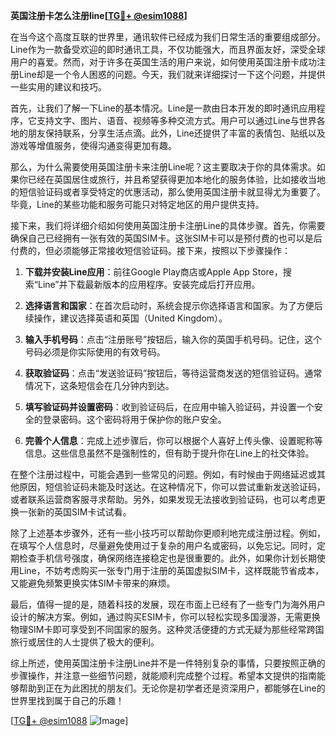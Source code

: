 **英国注册卡怎么注册line[[TG💪+ @esim1088](https://t.me/s/esim1088)]**

在当今这个高度互联的世界里，通讯软件已经成为我们日常生活的重要组成部分。Line作为一款备受欢迎的即时通讯工具，不仅功能强大，而且界面友好，深受全球用户的喜爱。然而，对于许多在英国生活的用户来说，如何使用英国注册卡成功注册Line却是一个令人困惑的问题。今天，我们就来详细探讨一下这个问题，并提供一些实用的建议和技巧。

首先，让我们了解一下Line的基本情况。Line是一款由日本开发的即时通讯应用程序，它支持文字、图片、语音、视频等多种交流方式。用户可以通过Line与世界各地的朋友保持联系，分享生活点滴。此外，Line还提供了丰富的表情包、贴纸以及游戏等增值服务，使得沟通变得更加有趣。

那么，为什么需要使用英国注册卡来注册Line呢？这主要取决于你的具体需求。如果你已经在英国居住或旅行，并且希望获得更加本地化的服务体验，比如接收当地的短信验证码或者享受特定的优惠活动，那么使用英国注册卡就显得尤为重要了。毕竟，Line的某些功能和服务可能只对特定地区的用户提供支持。

接下来，我们将详细介绍如何使用英国注册卡注册Line的具体步骤。首先，你需要确保自己已经拥有一张有效的英国SIM卡。这张SIM卡可以是预付费的也可以是后付费的，但必须能够正常接收短信验证码。接下来，按照以下步骤操作：

1. **下载并安装Line应用**：前往Google Play商店或Apple App Store，搜索“Line”并下载最新版本的应用程序。安装完成后打开应用。

2. **选择语言和国家**：在首次启动时，系统会提示你选择语言和国家。为了方便后续操作，建议选择英语和英国（United Kingdom）。

3. **输入手机号码**：点击“注册账号”按钮后，输入你的英国手机号码。记住，这个号码必须是你实际使用的有效号码。

4. **获取验证码**：点击“发送验证码”按钮后，等待运营商发送的短信验证码。通常情况下，这条短信会在几分钟内到达。

5. **填写验证码并设置密码**：收到验证码后，在应用中输入验证码，并设置一个安全的登录密码。这个密码将用于保护你的账户安全。

6. **完善个人信息**：完成上述步骤后，你可以根据个人喜好上传头像、设置昵称等信息。这些信息虽然不是强制性的，但有助于提升你在Line上的社交体验。

在整个注册过程中，可能会遇到一些常见的问题。例如，有时候由于网络延迟或其他原因，短信验证码未能及时送达。在这种情况下，你可以尝试重新发送验证码，或者联系运营商客服寻求帮助。另外，如果发现无法接收到验证码，也可以考虑更换一张新的英国SIM卡试试看。

除了上述基本步骤外，还有一些小技巧可以帮助你更顺利地完成注册过程。例如，在填写个人信息时，尽量避免使用过于复杂的用户名或密码，以免忘记。同时，定期检查手机信号强度，确保网络连接稳定也是很重要的。此外，如果你计划长期使用Line，不妨考虑购买一张专门用于注册的英国虚拟SIM卡，这样既能节省成本，又能避免频繁更换实体SIM卡带来的麻烦。

最后，值得一提的是，随着科技的发展，现在市面上已经有了一些专门为海外用户设计的解决方案。例如，通过购买ESIM卡，你可以轻松实现多国漫游，无需更换物理SIM卡即可享受到不同国家的服务。这种灵活便捷的方式无疑为那些经常跨国旅行或居住的人士提供了极大的便利。

综上所述，使用英国注册卡注册Line并不是一件特别复杂的事情，只要按照正确的步骤操作，并注意一些细节问题，就能顺利完成整个过程。希望本文提供的指南能够帮助到正在为此困扰的朋友们。无论你是初学者还是资深用户，都能够在Line的世界里找到属于自己的乐趣！

[[TG💪+ @esim1088](https://t.me/s/esim1088) ![Image](https://i.postimg.cc/4NQfJmqS/Snipaste-2025-05-13-00-14-12.png)]